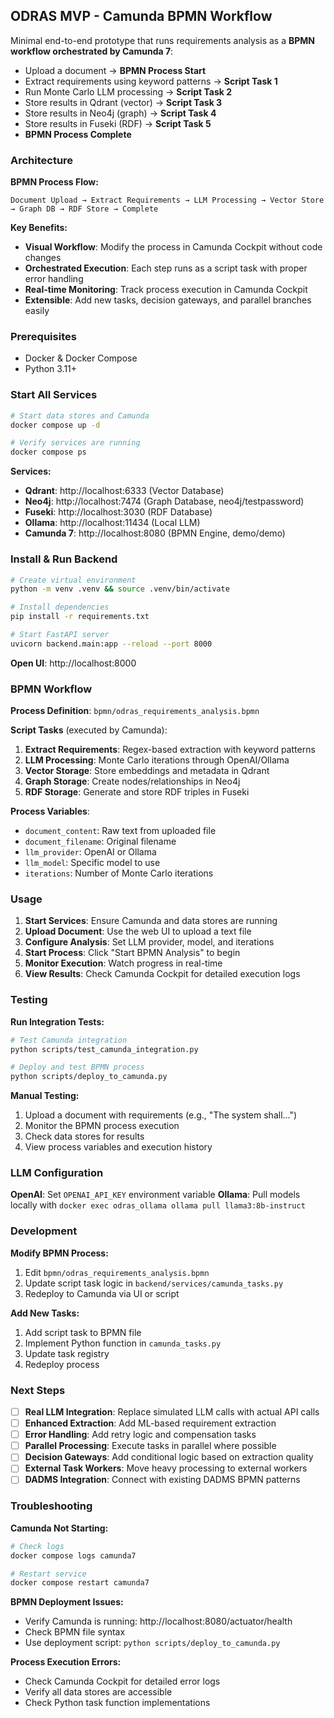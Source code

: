 ## ODRAS MVP - Camunda BPMN Workflow

Minimal end-to-end prototype that runs requirements analysis as a **BPMN workflow orchestrated by Camunda 7**:

- Upload a document → **BPMN Process Start**
- Extract requirements using keyword patterns → **Script Task 1**
- Run Monte Carlo LLM processing → **Script Task 2** 
- Store results in Qdrant (vector) → **Script Task 3**
- Store results in Neo4j (graph) → **Script Task 4**
- Store results in Fuseki (RDF) → **Script Task 5**
- **BPMN Process Complete**

### Architecture

**BPMN Process Flow:**
```
Document Upload → Extract Requirements → LLM Processing → Vector Store → Graph DB → RDF Store → Complete
```

**Key Benefits:**
- **Visual Workflow**: Modify the process in Camunda Cockpit without code changes
- **Orchestrated Execution**: Each step runs as a script task with proper error handling
- **Real-time Monitoring**: Track process execution in Camunda Cockpit
- **Extensible**: Add new tasks, decision gateways, and parallel branches easily

### Prerequisites
- Docker & Docker Compose
- Python 3.11+

### Start All Services
```bash
# Start data stores and Camunda
docker compose up -d

# Verify services are running
docker compose ps
```

**Services:**
- **Qdrant**: http://localhost:6333 (Vector Database)
- **Neo4j**: http://localhost:7474 (Graph Database, neo4j/testpassword)
- **Fuseki**: http://localhost:3030 (RDF Database)
- **Ollama**: http://localhost:11434 (Local LLM)
- **Camunda 7**: http://localhost:8080 (BPMN Engine, demo/demo)

### Install & Run Backend
```bash
# Create virtual environment
python -m venv .venv && source .venv/bin/activate

# Install dependencies
pip install -r requirements.txt

# Start FastAPI server
uvicorn backend.main:app --reload --port 8000
```

**Open UI**: http://localhost:8000

### BPMN Workflow

**Process Definition**: `bpmn/odras_requirements_analysis.bpmn`

**Script Tasks** (executed by Camunda):
1. **Extract Requirements**: Regex-based extraction with keyword patterns
2. **LLM Processing**: Monte Carlo iterations through OpenAI/Ollama
3. **Vector Storage**: Store embeddings and metadata in Qdrant
4. **Graph Storage**: Create nodes/relationships in Neo4j
5. **RDF Storage**: Generate and store RDF triples in Fuseki

**Process Variables**:
- `document_content`: Raw text from uploaded file
- `document_filename`: Original filename
- `llm_provider`: OpenAI or Ollama
- `llm_model`: Specific model to use
- `iterations`: Number of Monte Carlo iterations

### Usage

1. **Start Services**: Ensure Camunda and data stores are running
2. **Upload Document**: Use the web UI to upload a text file
3. **Configure Analysis**: Set LLM provider, model, and iterations
4. **Start Process**: Click "Start BPMN Analysis" to begin
5. **Monitor Execution**: Watch progress in real-time
6. **View Results**: Check Camunda Cockpit for detailed execution logs

### Testing

**Run Integration Tests:**
```bash
# Test Camunda integration
python scripts/test_camunda_integration.py

# Deploy and test BPMN process
python scripts/deploy_to_camunda.py
```

**Manual Testing:**
1. Upload a document with requirements (e.g., "The system shall...")
2. Monitor the BPMN process execution
3. Check data stores for results
4. View process variables and execution history

### LLM Configuration

**OpenAI**: Set `OPENAI_API_KEY` environment variable
**Ollama**: Pull models locally with `docker exec odras_ollama ollama pull llama3:8b-instruct`

### Development

**Modify BPMN Process:**
1. Edit `bpmn/odras_requirements_analysis.bpmn`
2. Update script task logic in `backend/services/camunda_tasks.py`
3. Redeploy to Camunda via UI or script

**Add New Tasks:**
1. Add script task to BPMN file
2. Implement Python function in `camunda_tasks.py`
3. Update task registry
4. Redeploy process

### Next Steps

- [ ] **Real LLM Integration**: Replace simulated LLM calls with actual API calls
- [ ] **Enhanced Extraction**: Add ML-based requirement extraction
- [ ] **Error Handling**: Add retry logic and compensation tasks
- [ ] **Parallel Processing**: Execute tasks in parallel where possible
- [ ] **Decision Gateways**: Add conditional logic based on extraction quality
- [ ] **External Task Workers**: Move heavy processing to external workers
- [ ] **DADMS Integration**: Connect with existing DADMS BPMN patterns

### Troubleshooting

**Camunda Not Starting:**
```bash
# Check logs
docker compose logs camunda7

# Restart service
docker compose restart camunda7
```

**BPMN Deployment Issues:**
- Verify Camunda is running: http://localhost:8080/actuator/health
- Check BPMN file syntax
- Use deployment script: `python scripts/deploy_to_camunda.py`

**Process Execution Errors:**
- Check Camunda Cockpit for detailed error logs
- Verify all data stores are accessible
- Check Python task function implementations


